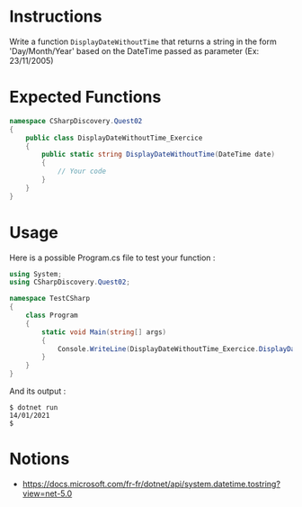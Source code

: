# Instructions

Write a function `DisplayDateWithoutTime` that returns a string in the form 'Day/Month/Year' based on the DateTime passed as parameter (Ex: 23/11/2005)

# Expected Functions

```C#
namespace CSharpDiscovery.Quest02
{
    public class DisplayDateWithoutTime_Exercice
    {
        public static string DisplayDateWithoutTime(DateTime date)
        {
            // Your code
        }
    }
}
```

# Usage

Here is a possible Program.cs file to test your function :

```C#
using System;
using CSharpDiscovery.Quest02;

namespace TestCSharp
{
    class Program
    {
        static void Main(string[] args)
        {
            Console.WriteLine(DisplayDateWithoutTime_Exercice.DisplayDateWithoutTime(new DateTime(2021, 1, 14)));
        }
    }
}
```

And its output :

```
$ dotnet run
14/01/2021
$
```

# Notions

- https://docs.microsoft.com/fr-fr/dotnet/api/system.datetime.tostring?view=net-5.0
